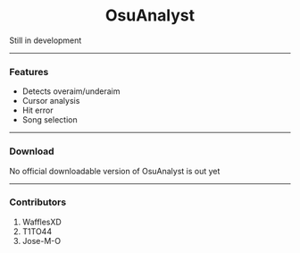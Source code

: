 <h1 align="center">OsuAnalyst</h1>
</p
---

Still in development

---
### **Features**
- Detects overaim/underaim
- Cursor analysis
- Hit error
- Song selection

---
### Download
No official downloadable version of OsuAnalyst is out yet

---
### Contributors
1. WafflesXD
2. T1TO44
3. Jose-M-O

